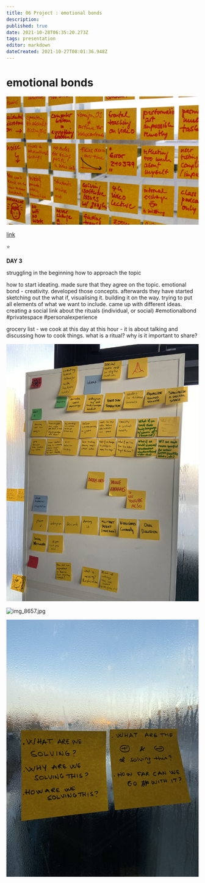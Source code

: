 ```yaml
---
title: 06 Project : emotional bonds
description: 
published: true
date: 2021-10-28T06:35:20.273Z
tags: presentation
editor: markdown
dateCreated: 2021-10-27T08:01:36.948Z
---
```


# emotional bonds

![post-its.jpg](/post-its.jpg)

[link](http://google.com)

:star:

**DAY 3**

struggling in the beginning how to approach the topic

how to start ideating. made sure that they agree on the topic. emotional bond - creativity. developed those concepts. afterwards they have started sketching out the what if, visualising it. building it on the way. trying to put all elements of what we want to include. came up with different ideas. creating a social link about the rituals (individual, or social) #emotionalbond #privatespace #personalexperience 

grocery list - we cook at this day at this hour - it is about talking and discussing how to cook things.  what is a ritual? why is it important to share?

![img_8655.jpg](/day-3/img_8656.jpg)

![img_8657.jpg](/day-3/img_8657.jpg)

![img_8657.jpg](/day-3/img_8658.jpg)



